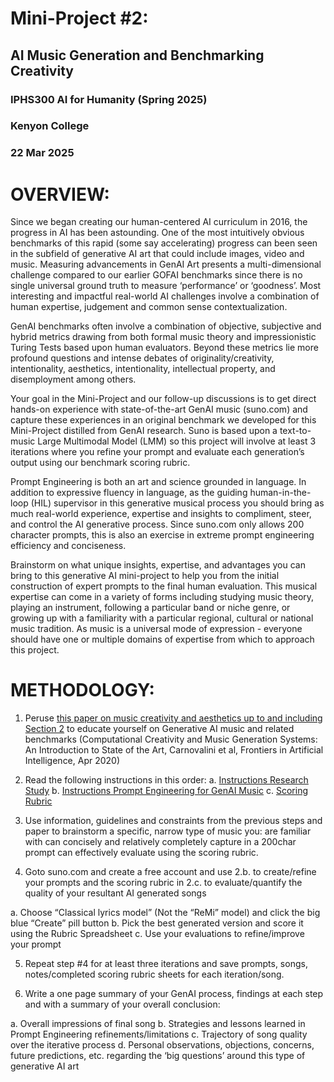 # Mini-Project #2: 
## AI Music Generation and Benchmarking Creativity
### IPHS300 AI for Humanity (Spring 2025)
### Kenyon College 
### 22 Mar 2025

# OVERVIEW:

Since we began creating our human-centered AI curriculum in 2016, the progress in AI has been astounding. One of the most intuitively obvious benchmarks of this rapid (some say accelerating) progress can been seen in the subfield of generative AI art that could include images, video and music. Measuring advancements in GenAI Art presents a multi-dimensional challenge compared to our earlier GOFAI benchmarks since there is no single universal ground truth to measure ‘performance’ or ‘goodness’. Most interesting and impactful real-world AI challenges involve a combination of human expertise, judgement and common sense contextualization.

GenAI benchmarks often involve a combination of objective, subjective and hybrid metrics drawing from both formal music theory and impressionistic Turing Tests based upon human evaluators. Beyond these metrics lie more profound questions and intense debates of originality/creativity, intentionality, aesthetics, intentionality, intellectual property, and disemployment among others.

Your goal in the Mini-Project and our follow-up discussions is to get direct hands-on experience with state-of-the-art GenAI music (suno.com) and capture these experiences in an original benchmark we developed for this Mini-Project distilled from GenAI research. Suno is based upon a text-to-music Large Multimodal Model (LMM) so this project will involve at least 3 iterations where you refine your prompt and evaluate each generation’s output using our benchmark scoring rubric. 

Prompt Engineering is both an art and science grounded in language. In addition to expressive fluency in language, as the guiding human-in-the-loop (HIL) supervisor in this generative musical process you should bring as much real-world experience, expertise and insights to compliment, steer, and control the AI generative process. Since suno.com only allows 200 character prompts, this is also an exercise in extreme prompt engineering efficiency and conciseness.

Brainstorm on what unique insights, expertise, and advantages you can bring to this generative AI mini-project to help you from the initial construction of expert prompts to the final human evaluation. This musical expertise can come in a variety of forms including studying music theory, playing an instrument, following a particular band or niche genre, or growing up with a familiarity with a particular regional, cultural or national music tradition. As music is a universal mode of expression - everyone should have one or multiple domains of expertise from which to approach this project.

# METHODOLOGY:

1. Peruse <a href="./docs/paper_frontiersinai_computational_creativity_and_music_gen_fcarnovalini.pdf">this paper on music creativity and aesthetics up to and including Section 2</a> to educate yourself on Generative AI music and related benchmarks (Computational Creativity and Music Generation Systems: An Introduction to State of the Art, Carnovalini et al, Frontiers in Artificial Intelligence, Apr 2020)

2. Read the following instructions in this order:
a. <a href="./docs/instructions_research_study.md">Instructions Research Study</a>
b. <a href="./docs/instructions_prompt_engineering_text-to-music-LLMs.md">Instructions Prompt Engineering for GenAI Music</a>
c. <a href="./docs/rubric_harmonic.md">Scoring Rubric</a>

3.  Use information, guidelines and constraints from the previous steps and paper to brainstorm a specific, narrow type of music you:
are familiar with can concisely and relatively completely capture in a 200char prompt can effectively evaluate using the scoring rubric.

4. Goto suno.com and create a free account and use 2.b. to create/refine your prompts and the scoring rubric in 2.c. to evaluate/quantify the quality of your resultant AI generated songs

a. Choose “Classical lyrics model” (Not the “ReMi” model) and click the big blue “Create” pill button
b. Pick the best generated version and score it using the Rubric Spreadsheet
c. Use your evaluations to refine/improve your prompt

5. Repeat step #4 for at least three iterations and save prompts, songs, notes/completed scoring rubric sheets for each iteration/song.

6. Write a one page summary of your GenAI process, findings at each step and with a summary of your overall conclusion:

a. Overall impressions of final song
b. Strategies and lessons learned in Prompt Engineering refinements/limitations
c. Trajectory of song quality over the iterative process
d. Personal observations, objections, concerns, future predictions, etc. regarding the ‘big questions’ around this type of generative AI art
